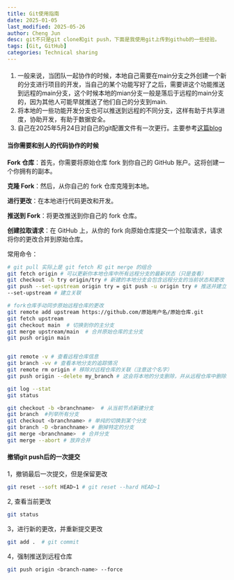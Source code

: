 ```yaml
---
title: Git使用指南
date: 2025-01-05
last_modified: 2025-05-26
author: Cheng Jun
desc: git不只是git clone和git push，下面是我使用git上传到github的一些经验。
tags: [Git, GitHub]
categories: Technical sharing
---
```


#### 
1. 一般来说，当团队一起协作的时候，本地自己需要在main分支之外创建一个新的分支进行项目的开发，当自己的某个功能写好了之后，需要讲这个功能推送到远程的main分支，这个时候本地的mian分支一般是落后于远程的main分支的，因为其他人可能早就推送了他们自己的分支到main.
2. 将本地的一些功能开发分支也可以推送到远程的不同分支，这样有助于共享进度，协助开发，有助于数据安全。
3. 自己在2025年5月24日对自己的git配置文件有一次更行。主要参考[这篇blog](https://blog.gitbutler.com/how-git-core-devs-configure-git/)

#### 当你需要和别人的代码协作的时候

**Fork 仓库**：首先，你需要将原始仓库 fork 到你自己的 GitHub 账户。这将创建一个你拥有的副本。

**克隆 Fork**：然后，从你自己的 fork 仓库克隆到本地。

**进行更改**：在本地进行代码更改和开发。

**推送到 Fork**：将更改推送到你自己的 fork 仓库。

**创建拉取请求**：在 GitHub 上，从你的 fork 向原始仓库提交一个拉取请求，请求将你的更改合并到原始仓库。

常用命令：

```bash
# git pull 实际上是 git fetch 和 git merge 的组合
git fetch origin # 可以更新你本地仓库中所有远程分支的最新状态（只是查看）
git checkout -b try origin/try # 新建的本地分支会包含远程分支的当前状态和更改
git push --set-upstream origin try = git push -u origin try # 推送并建立跟踪关系
--set-upstream # 建立关联

# fork仓库手动同步原始远程仓库的更改
git remote add upstream https://github.com/原始用户名/原始仓库.git
git fetch upstream
git checkout main  # 切换到你的主分支
git merge upstream/main  # 合并原始仓库的主分支
git push origin main


git remote -v # 查看远程仓库信息
git branch -vv # 查看本地分支的追踪情况
git remote rm origin # 移除对远程仓库的关联（注意这个名字）
git push origin --delete my_branch # 这会将本地的分支删除，并从远程仓库中删除同名的分支。

git log --stat
git status

git checkout -b <branchname>  # 从当前节点新建分支
git branch	#列举所有分支
git checkout <branchname> # 单纯的切换到某个分支
git branch -D <branchname> # 删掉特定的分支
git merge <branchname>	# 合并分支
git merge --abort # 放弃合并
```



#### 撤销git push后的一次提交

1，撤销最后一次提交，但是保留更改

```bash
git reset --soft HEAD~1 # git reset --hard HEAD~1
```

2, 查看当前更改

```bash
git status
```

3，进行新的更改，并重新提交更改

```bash
git add .  # git commit
```

4，强制推送到远程仓库

```bash
git push origin <branch-name> --force
```

